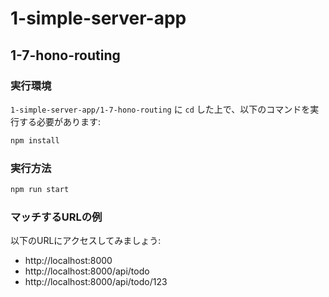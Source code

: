 # 1-simple-server-app

## 1-7-hono-routing

### 実行環境

`1-simple-server-app/1-7-hono-routing` に `cd` した上で、以下のコマンドを実行する必要があります:

```bash
npm install
```

### 実行方法

```bash
npm run start
```

### マッチするURLの例

以下のURLにアクセスしてみましょう:

- http://localhost:8000
- http://localhost:8000/api/todo
- http://localhost:8000/api/todo/123
